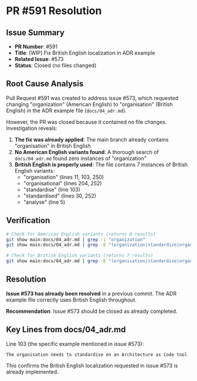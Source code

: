 # PR #591 Resolution

## Issue Summary
- **PR Number**: #591
- **Title**: [WIP] Fix British English localization in ADR example
- **Related Issue**: #573
- **Status**: Closed (no files changed)

## Root Cause Analysis

Pull Request #591 was created to address issue #573, which requested changing "organization" (American English) to "organisation" (British English) in the ADR example file (`docs/04_adr.md`).

However, the PR was closed because it contained no file changes. Investigation reveals:

1. **The fix was already applied**: The main branch already contains "organisation" in British English
2. **No American English variants found**: A thorough search of `docs/04_adr.md` found zero instances of "organization"
3. **British English is properly used**: The file contains 7 instances of British English variants:
   - "organisation" (lines 11, 103, 250)
   - "organisational" (lines 204, 252)
   - "standardise" (line 103)
   - "standardised" (lines 30, 252)
   - "analyse" (line 5)

## Verification

```bash
# Check for American English variants (returns 0 results)
git show main:docs/04_adr.md | grep -i "organization"
git show main:docs/04_adr.md | grep -E "(organization|standardize|organize|optimize|realize|analyze|centralize)"

# Check for British English variants (returns 7 results)
git show main:docs/04_adr.md | grep -E "(organisation|standardise|organise|optimise|realise|analyse|centralise)"
```

## Resolution

**Issue #573 has already been resolved** in a previous commit. The ADR example file correctly uses British English throughout.

**Recommendation**: Issue #573 should be closed as already completed.

## Key Lines from docs/04_adr.md

Line 103 (the specific example mentioned in issue #573):
```
The organisation needs to standardise on an Architecture as Code tool
```

This confirms the British English localization requested in issue #573 is already implemented.

